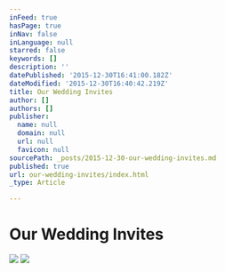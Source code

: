 ```yaml
---
inFeed: true
hasPage: true
inNav: false
inLanguage: null
starred: false
keywords: []
description: ''
datePublished: '2015-12-30T16:41:00.182Z'
dateModified: '2015-12-30T16:40:42.219Z'
title: Our Wedding Invites
author: []
authors: []
publisher:
  name: null
  domain: null
  url: null
  favicon: null
sourcePath: _posts/2015-12-30-our-wedding-invites.md
published: true
url: our-wedding-invites/index.html
_type: Article

---
```

# Our Wedding Invites
![](https://the-grid-user-content.s3-us-west-2.amazonaws.com/0fd696a8-6e9c-48c8-98a1-1d3db737e309.png)
![](https://the-grid-user-content.s3-us-west-2.amazonaws.com/fb430e59-3e1d-4c23-9279-1dc50c59cb5a.png)